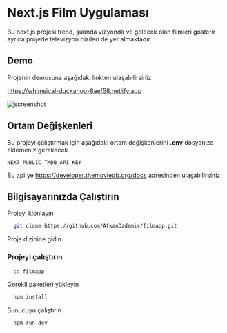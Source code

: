 # Next.js Film Uygulaması

Bu next.js projesi trend, şuanda vizyonda ve gelecek olan filmleri gösterir ayrıca projede televizyon dizileri de yer almaktadır.


## Demo

Projenin demosuna aşağıdaki linkten ulaşabilirsiniz.

https://whimsical-duckanoo-8aef58.netlify.app

![screenshot](https://i.imgur.com/S0jFI5K.png)

    
## Ortam Değişkenleri

Bu projeyi çalıştırmak için aşağıdaki ortam değişkenlerini **.env** dosyanıza eklemeniz gerekecek

`NEXT_PUBLIC_TMDB_API_KEY`

Bu api'ye https://developer.themoviedb.org/docs adresinden ulaşabilirsiniz
  
## Bilgisayarınızda Çalıştırın

Projeyi klonlayın

```bash
  git clone https://github.com/AfkanOzdemir/filmapp.git
```

Proje dizinine gidin

### Projeyi çalıştırın

```bash
  cd filmapp
```

Gerekli paketleri yükleyin

```bash
  npm install
```

Sunucuyu çalıştırın

```bash
  npm run dev
```
